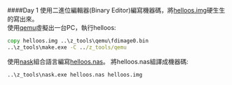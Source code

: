 ####Day 1
使用二進位編輯器(Binary Editor)編寫機器碼，將[helloos.img](projects/01_day/helloos0/helloos.img)硬生生的寫出來。<br>
使用[qemu](tolset/z_tools/qemu)虛擬出一台PC，執行helloos:<br>
```bat
copy helloos.img ..\z_tools\qemu\fdimage0.bin
..\z_tools\make.exe	-C ../z_tools/qemu
```
使用[nask](tolset/z_tools/nask.exe)組合語言編寫[helloos.nas](projects/01_day/helloos1/helloos.nas)。
將helloos.nas組譯成機器碼:<br>
```bat
..\z_tools\nask.exe helloos.nas helloos.img
```


